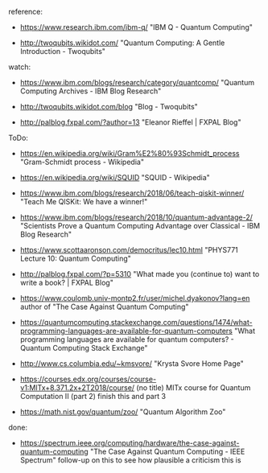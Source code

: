 reference:

 - https://www.research.ibm.com/ibm-q/
   "IBM Q - Quantum Computing"

 - http://twoqubits.wikidot.com/
   "Quantum Computing: A Gentle Introduction - Twoqubits"

watch:

 - https://www.ibm.com/blogs/research/category/quantcomp/
   "Quantum Computing Archives - IBM Blog Research"

 - http://twoqubits.wikidot.com/blog
   "Blog - Twoqubits"

 - http://palblog.fxpal.com/?author=13
   "Eleanor Rieffel | FXPAL Blog"

ToDo:

 - https://en.wikipedia.org/wiki/Gram%E2%80%93Schmidt_process
   "Gram-Schmidt process - Wikipedia"

 - https://en.wikipedia.org/wiki/SQUID
   "SQUID - Wikipedia"

 - https://www.ibm.com/blogs/research/2018/06/teach-qiskit-winner/
   "Teach Me QISKit: We have a winner!"

 - https://www.ibm.com/blogs/research/2018/10/quantum-advantage-2/
   "Scientists Prove a Quantum Computing Advantage over Classical - IBM Blog Research"

 - https://www.scottaaronson.com/democritus/lec10.html
   "PHYS771 Lecture 10: Quantum Computing"

 - http://palblog.fxpal.com/?p=5310
   "What made you (continue to) want to write a book? | FXPAL Blog"

 - https://www.coulomb.univ-montp2.fr/user/michel.dyakonov?lang=en
   author of "The Case Against Quantum Computing"

 - https://quantumcomputing.stackexchange.com/questions/1474/what-programming-languages-are-available-for-quantum-computers
   "What programming languages are available for quantum computers? - Quantum Computing Stack Exchange"

 - http://www.cs.columbia.edu/~kmsvore/
   "Krysta Svore Home Page"

 - https://courses.edx.org/courses/course-v1:MITx+8.371.2x+2T2018/course/
   (no title)
   MITx course for Quantum Computation II (part 2)
   finish this and part 3

 - https://math.nist.gov/quantum/zoo/
   "Quantum Algorithm Zoo"

done:

 - https://spectrum.ieee.org/computing/hardware/the-case-against-quantum-computing
   "The Case Against Quantum Computing - IEEE Spectrum"
   follow-up on this to see how plausible a criticism this is
